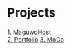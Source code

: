 # Projects
<a href="https://emsi90.github.io/Projects/MaguwoHost/dist/">1. MaguwoHost</a><br>
<a href="https://emsi90.github.io/Projects/Portfolio">2. Portfolio</a>
<a href="https://emsi90.github.io/Projects/MoGo">3. MoGo</a>
